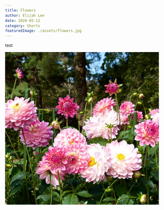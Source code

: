 ```yaml
---
title: Flowers
author: Elijah Lee
date: 2020-05-12
category: Shorts
featuredImage: ./assets/flowers.jpg
---
```

test

![flowers](./assets/flowers.jpg "flowers")